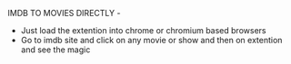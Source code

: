 IMDB TO MOVIES DIRECTLY - 
- Just load the extention into chrome or chromium based browsers 
- Go to imdb site and click on any movie or show and then on extention and see the magic
